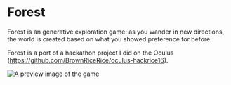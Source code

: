 # Forest

Forest is an generative exploration game: as you wander in new directions, the
world is created based on what you showed preference for before.

Forest is a port of a hackathon project I did on the Oculus
(https://github.com/BrownRiceRice/oculus-hackrice16).

![A preview image of the game](images/readme-preview.png)
